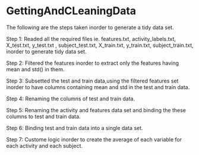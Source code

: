 # GettingAndCLeaningData

The following are the steps taken inorder to generate a tidy data set.

Step 1: Readed all the required files ie. features.txt, activity_labels.txt, X_test.txt, y_test.txt , subject_test.txt, X_train.txt,
        y_train.txt, subject_train.txt, inorder to generate tidy data set.
        
Step 2: Filtered the features inorder to extract only the features having mean and std() in them.

Step 3: Subsetted the test and train data,using the filtered features set inorder to have columns containing mean and std in the
        test and train data.
        
Step 4: Renaming the columns of test and train data.

Step 5: Renaming the activity and features data set and binding the these columns to test and train data.

Step 6: Binding test and train data into a single data set.

Step 7: Custome logic inorder to create the average  of each variable for each activity and each subject.
